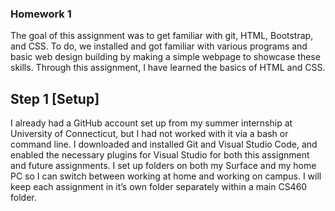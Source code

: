 ### Homework 1  
The goal of this assignment was to get familiar with git, HTML, Bootstrap, and CSS. To do, we
installed and got familiar with various programs and basic web design building by making
a simple webpage to showcase these skills. Through this assignment, I have learned the basics 
of HTML and CSS. 

## Step 1 [Setup]  
I already had a GitHub account set up from my summer internship at University of Connecticut, but I had not worked with it via a bash or command line. I downloaded and installed Git and Visual Studio Code, and enabled the necessary plugins for Visual Studio for both this assignment and future assignments. I set up folders on both my Surface and my home PC so I can switch between working at home and working on campus. I will keep each assignment in it’s own folder separately within a main CS460 folder. 

